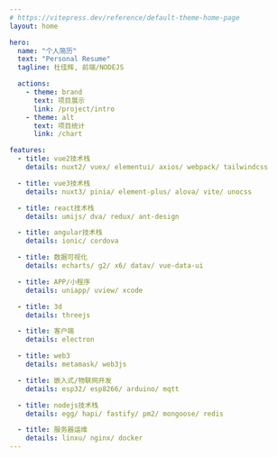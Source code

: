 ```yaml
---
# https://vitepress.dev/reference/default-theme-home-page
layout: home

hero:
  name: "个人简历"
  text: "Personal Resume"
  tagline: 杜佳辉, 前端/NODEJS

  actions:
    - theme: brand
      text: 项目展示
      link: /project/intro
    - theme: alt
      text: 项目统计
      link: /chart

features:
  - title: vue2技术栈
    details: nuxt2/ vuex/ elementui/ axios/ webpack/ tailwindcss

  - title: vue3技术栈
    details: nuxt3/ pinia/ element-plus/ alova/ vite/ unocss

  - title: react技术栈
    details: umijs/ dva/ redux/ ant-design

  - title: angular技术栈
    details: ionic/ cordova

  - title: 数据可视化
    details: echarts/ g2/ x6/ datav/ vue-data-ui

  - title: APP/小程序
    details: uniapp/ uview/ xcode

  - title: 3d
    details: threejs

  - title: 客户端
    details: electron

  - title: web3
    details: metamask/ web3js

  - title: 嵌入式/物联网开发
    details: esp32/ esp8266/ arduino/ mqtt

  - title: nodejs技术栈
    details: egg/ hapi/ fastify/ pm2/ mongoose/ redis

  - title: 服务器运维
    details: linxu/ nginx/ docker
---
```


